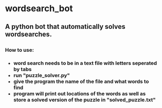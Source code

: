 # wordsearch_bot
<h2>A python bot that automatically solves wordsearches.<h2>

<h3>How to use:<h3>
  
 
* word search needs to be in a text file with letters seperated by tabs
* run "puzzle_solver.py"
* give the program the name of the file and what words to find
* program will print out locations of the words as well as store a solved version of the puzzle in "solved_puzzle.txt"

